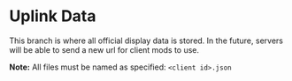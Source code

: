 # Uplink Data

This branch is where all official display data is stored. In the future, servers will be able to send a new url for client mods to use.

**Note:** All files must be named as specified: `<client id>.json`

